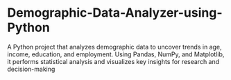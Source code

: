 # Demographic-Data-Analyzer-using-Python
A Python project that analyzes demographic data to uncover trends in age, income, education, and employment. Using Pandas, NumPy, and Matplotlib, it performs statistical analysis and visualizes key insights for research and decision-making
